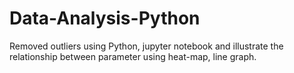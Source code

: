 # Data-Analysis-Python
Removed outliers using Python, jupyter notebook and illustrate the relationship between parameter using heat-map, line graph.

